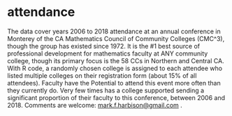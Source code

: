 # attendance
The data cover years 2006 to 2018 attendance at an annual conference in Monterey of the CA Mathematics Council of Community Colleges (CMC^3), though the group has existed since 1972. It is the #1 best source of professional development for mathematics faculty at ANY community college, though its primary focus is the 58 CCs in Northern and Central CA.  With R code, a randomly chosen college is assigned to each attendee who listed multiple colleges on their registration form (about 15% of all attendees).  Faculty have the Potential to attend this event more often than they currently do. Very few times has a college supported sending a significant proportion of their faculty to this conference, between 2006 and 2018.  Comments are welcome: mark.f.harbison@gmail.com .
